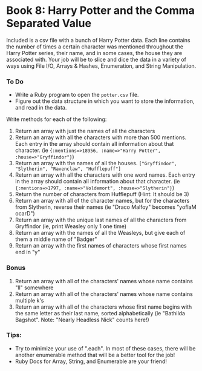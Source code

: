  # Book 8: Harry Potter and the Comma Separated Value

Included is a csv file with a bunch of Harry Potter data. Each line contains the number of times a certain character was mentioned throughout the Harry Potter series, their name, and in some cases, the house they are associated with. Your job will be to slice and dice the data in a variety of ways using File I/O, Arrays & Hashes, Enumeration, and String Manipulation.

### To Do

* Write a Ruby program to open the `potter.csv` file.
* Figure out the data structure in which you want to store the information, and read in the data.

Write methods for each of the following:

1. Return an array with just the names of all the characters
2. Return an array with all the characters with more than 500 mentions. Each entry in the array should contain all information about that character. (ie `{:mentions=>18956, :name=>"Harry Potter", :house=>"Gryffindor"}`)
3. Return an array with the names of all the houses. `["Gryffindor", "Slytherin", "Ravenclaw", "Hufflepuff"]`
4. Return an array with all the characters with one word names. Each entry in the array should contain all information about that character. (ie `{:mentions=>1797, :name=>"Voldemort", :house=>"Slytherin"}`)
5. Return the number of characters from Hufflepuff (Hint: It should be 3)
6. Return an array with all of the character names, but for the characters from Slytherin, reverse their names (ie "Draco Malfoy" becomes "yoflaM ocarD")
7. Return an array with the unique last names of all the characters from Gryffindor (ie, print Weasley only 1 one time)
8. Return an array with the names of all the Weasleys, but give each of them a middle name of "Badger"
9. Return an array with the first names of characters whose first names end in "y"

### Bonus

1. Return an array with all of the characters' names whose name contains "ll" somewhere
2. Return an array with all of the characters' names whose name contains multiple k's
3. Return an array with all of the characters whose first name begins with the same letter as their last name, sorted alphabetically (ie "Bathilda Bagshot". Note: "Nearly Headless Nick" counts here!)

### Tips:
* Try to minimize your use of ".each". In most of these cases, there will be another enumerable method that will be a better tool for the job!
* Ruby Docs for Array, String, and Enumerable are your friend!